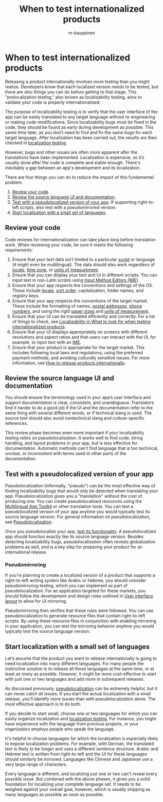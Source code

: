 ﻿---
title: When to test internationalized products
description: Using appropriate testing methods at the right time helps identify bugs before rework increases expense.
author: m-kauppinen
ms.author: v-mikau
ms.topic: conceptual #Required; leave this attribute/value as-is.
ms.date: 05/04/2024

---

# When to test internationalized products

Releasing a product internationally involves more testing than you might realize. Developers know that each localized version needs to be tested, but there are also things you can do before getting to that stage. This "prelocalization testing," also known as localizability testing, aims to validate your code is properly internationalized.

The purpose of localizability testing is to verify that the user interface of the app can be easily translated to any target language without re-engineering or making code modifications. Since localizability bugs must be fixed in the code, they should be found as early during development as possible. This saves time later, as you don’t need to find and fix the same bugs for each target language. After localization has been carried out, the results are then checked in [localization testing](how-to-test.md).

However, bugs and other issues are often more apparent after the translations have been implemented. Localization is expensive, so it’s usually done after the code is complete and stable enough. There's inevitably a gap between an app's development and its localization.

There are four things you can do to reduce the impact of this fundamental problem.

1. [Review your code](#review-your-code).
1. [Review the source language UI and documentation](#review-the-source-language-ui-and-documentation).
1. [Test with a pseudolocalized version of your app](#test-with-a-pseudolocalized-version-of-your-app). If supporting right-to-left scripts, also test with a pseudomirrored version.
1. [Start localization with a small set of languages](#start-localization-with-a-small-set-of-languages).

## Review your code

Code reviews for internationalization can take place long before translation work. When reviewing your code, be sure it meets the following requirements:

1. Ensure that your text data isn't limited to a particular [script](../fonts-layout/writing-systems.md) or language (it might even be multilingual). The data should also work regardless of [locale](../locale/locale.md), [time zone](../locale/time-zones.md), or [units of measurement](../locale/measurement-units.md).
1. Ensure that you can display your text and UI in different scripts. You can input text in non-Latin scripts using [Input Method Editors (IME)](../input/input-method-editors.md).
1. Ensure that your app respects the conventions and settings of the OS. These include [locale](../locale/locale.md), [sort order](../locale/sorting-and-string-comparison.md), capitalization, folder names, and registry keys.
1. Ensure that your app respects the conventions of the target market. These include the formatting of names, [postal addresses](../locale/addresses.md), [phone numbers](../locale/telephone-numbers.md), and using the right [paper sizes](../locale/paper-size.md) and [units of measurement](../locale/measurement-units.md).
1. Ensure that your UI can be translated efficiently and correctly. For a list of things to check, see [Localizability in What to look for when testing internationalized products](what-to-look-for-when-testing.md#localizability).
1. Ensure that your UI displays appropriately on screens with different resolutions and aspect ratios and that users can interact with the UI, for example, to input text with an [IME](../input/input-method-editors.md).
1. Ensure that your product is appropriate for the target market. This includes following local laws and regulations, using the preferred payment methods, and avoiding culturally sensitive issues. For more information, see [How to release products internationally](../methodology/how-to-release-products-internationally.md).

## Review the source language UI and documentation

You should ensure the terminology used in your app’s user interface and support documentation is clear, consistent, and unambiguous. Translators find it harder to do a good job if the UI and the documentation refer to the same thing with several different words, or if technical slang is used. The source text should also avoid nontechnical slang and culture-specific references.

This review phase becomes even more important if your localizability testing relies on pseudolocalization. It works well to find code, string handling, and layout problems in your app, but is less effective for documentation. Automatic methods can't find language that is too technical, unclear, or inconsistent with terms used in other parts of the documentation.

## Test with a pseudolocalized version of your app

Pseudolocalization (informally, "pseudo") can be the most effective way of finding localizability bugs that would only be detected when translating your app. Pseudolocalization gives you a "translation" without the cost of producing one. You can create pseudolocalized resources using the [Multilingual App Toolkit](/windows/apps/design/globalizing/use-mat) or other translation tools. You can test a pseudolocalized version of your app anytime you would typically test its source language version. For general information on pseudolocalization, see [Pseudolocalization](../methodology/pseudolocalization.md).

Once you pseudolocalize your app, [test its functionality](how-to-test.md). A pseudolocalized app should function exactly like its source language version. Besides detecting localizability bugs, pseudolocalization often reveals globalization problems as well, and is a key step for preparing your product for an international release.

### Pseudomirroring

If you're planning to create a localized version of a product that supports a right-to-left writing system like Arabic or Hebrew, you should consider pseudomirroring testing, which you can implement as part of pseudolocalization. For an application targeted for these markets, you should follow the development and design rules outlined in [User interface layout](../fonts-layout/interface-layout.md) to allow for UI mirroring.

Pseudomirroring then verifies that these rules were followed. You can use pseudolocalization to generate resource files that contain right-to-left scripts. By using these resource files in conjunction with enabling mirroring in your application, you can test the mirroring behavior anytime you would typically test the source language version.

## Start localization with a small set of languages

Let’s assume that the product you want to release internationally is going to need localization into many different languages. For many people the instinctive solution is to release all those languages at the same time, or at least as many as possible. However, it might be more cost-effective to start with just one or two languages and add more in subsequent releases.

As discussed previously, [pseudolocalization](#test-with-a-pseudolocalized-version-of-your-app) can be extremely helpful, but it can never catch all issues. If you start the actual localization with a small release, you'll identify more issues than with pseudolocalization alone. The most effective approach is to do both.

If you decide to start small, choose one or two languages for which you can easily organize localization and [localization testing](how-to-test.md). For instance, you might have experience with the language from previous projects, or your organization employs people who speak the language.

It's helpful to choose languages for which the localization is especially likely to expose localization problems. For example, with German, the translated text is likely to be longer and uses a different sentence structure. Arabic and Hebrew text is written from right-to-left and the UI for these languages should similarly be mirrored. Languages like Chinese and Japanese use a very large range of characters.

Every language is different, and localizing just one or two can't reveal every possible issue. But combined with the above phases, it gives you a solid foundation for localizing your complete language set. It needs to be weighed against your overall goal, however, which is usually shipping as many languages as possible as soon as possible.

